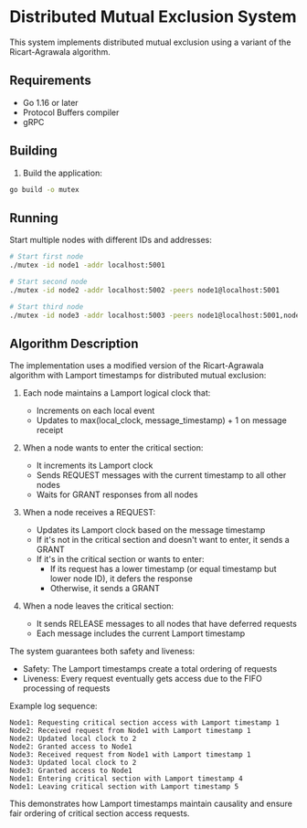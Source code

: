 # Distributed Mutual Exclusion System

This system implements distributed mutual exclusion using a variant of the Ricart-Agrawala algorithm.

## Requirements

- Go 1.16 or later
- Protocol Buffers compiler
- gRPC

## Building

1. Build the application:
```bash
go build -o mutex
```

## Running

Start multiple nodes with different IDs and addresses:

```bash
# Start first node
./mutex -id node1 -addr localhost:5001

# Start second node
./mutex -id node2 -addr localhost:5002 -peers node1@localhost:5001

# Start third node
./mutex -id node3 -addr localhost:5003 -peers node1@localhost:5001,node2@localhost:5002
```

## Algorithm Description


The implementation uses a modified version of the Ricart-Agrawala algorithm with Lamport timestamps for distributed mutual exclusion:

1. Each node maintains a Lamport logical clock that:
   - Increments on each local event
   - Updates to max(local_clock, message_timestamp) + 1 on message receipt

2. When a node wants to enter the critical section:
   - It increments its Lamport clock
   - Sends REQUEST messages with the current timestamp to all other nodes
   - Waits for GRANT responses from all nodes

3. When a node receives a REQUEST:
   - Updates its Lamport clock based on the message timestamp
   - If it's not in the critical section and doesn't want to enter, it sends a GRANT
   - If it's in the critical section or wants to enter:
     - If its request has a lower timestamp (or equal timestamp but lower node ID), it defers the response
     - Otherwise, it sends a GRANT

4. When a node leaves the critical section:
   - It sends RELEASE messages to all nodes that have deferred requests
   - Each message includes the current Lamport timestamp

The system guarantees both safety and liveness:
- Safety: The Lamport timestamps create a total ordering of requests
- Liveness: Every request eventually gets access due to the FIFO processing of requests

Example log sequence:
```
Node1: Requesting critical section access with Lamport timestamp 1
Node2: Received request from Node1 with Lamport timestamp 1
Node2: Updated local clock to 2
Node2: Granted access to Node1
Node3: Received request from Node1 with Lamport timestamp 1
Node3: Updated local clock to 2
Node3: Granted access to Node1
Node1: Entering critical section with Lamport timestamp 4
Node1: Leaving critical section with Lamport timestamp 5
```

This demonstrates how Lamport timestamps maintain causality and ensure fair ordering of critical section access requests.
